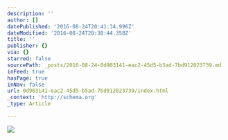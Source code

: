 ```yaml
---
description: ''
author: []
datePublished: '2016-08-24T20:41:34.996Z'
dateModified: '2016-08-24T20:38:44.358Z'
title: ''
publisher: {}
via: {}
starred: false
sourcePath: _posts/2016-08-24-0d903141-eac2-45d5-b5ad-7bd912023739.md
inFeed: true
hasPage: true
inNav: false
url: 0d903141-eac2-45d5-b5ad-7bd912023739/index.html
_context: 'http://schema.org'
_type: Article

---
```

![](https://the-grid-user-content.s3-us-west-2.amazonaws.com/6068c8eb-a59d-4a4f-83c8-d07163dc632b.jpg)